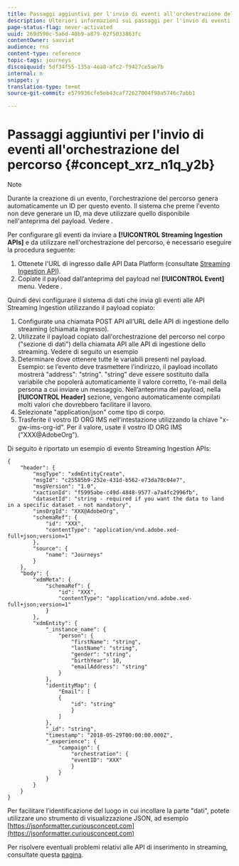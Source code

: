 ```yaml
---
title: Passaggi aggiuntivi per l'invio di eventi all'orchestrazione del percorso
description: Ulteriori informazioni sui passaggi per l'invio di eventi all'orchestrazione del percorso
page-status-flag: never-activated
uuid: 269d590c-5a6d-40b9-a879-02f5033863fc
contentOwner: sauviat
audience: rns
content-type: reference
topic-tags: journeys
discoiquuid: 5df34f55-135a-4ea8-afc2-f9427ce5ae7b
internal: n
snippet: y
translation-type: tm+mt
source-git-commit: e579936cfe5eb43caf72627004f98a5746c7abb1

---
```




# Passaggi aggiuntivi per l&#39;invio di eventi all&#39;orchestrazione del percorso {#concept_xrz_n1q_y2b}

>[!NOTE]
>
>Durante la creazione di un evento, l&#39;orchestrazione del percorso genera automaticamente un ID per questo evento. Il sistema che preme l&#39;evento non deve generare un ID, ma deve utilizzare quello disponibile nell&#39;anteprima del payload. Vedere [](../event/previewing-the-payload.md).

Per configurare gli eventi da inviare a **[!UICONTROL Streaming Ingestion APIs]** e da utilizzare nell&#39;orchestrazione del percorso, è necessario eseguire la procedura seguente:

1. Ottenete l&#39;URL di ingresso dalle API Data Platform (consultate [Streaming Ingestion API](https://docs.adobe.com/content/help/en/experience-platform/ingestion/streaming/overview.html)).
1. Copiate il payload dall’anteprima del payload nel **[!UICONTROL Event]** menu. Vedere [](../event/defining-the-payload-fields.md).

Quindi devi configurare il sistema di dati che invia gli eventi alle API Streaming Ingestion utilizzando il payload copiato:

1. Configurate una chiamata POST API all’URL delle API di ingestione dello streaming (chiamata ingresso).
1. Utilizzate il payload copiato dall&#39;orchestrazione del percorso nel corpo (&quot;sezione di dati&quot;) della chiamata API alle API di ingestione dello streaming. Vedere di seguito un esempio
1. Determinare dove ottenere tutte le variabili presenti nel payload. Esempio: se l’evento deve trasmettere l’indirizzo, il payload incollato mostrerà &quot;address&quot;: &quot;string&quot;. &quot;string&quot; deve essere sostituito dalla variabile che popolerà automaticamente il valore corretto, l&#39;e-mail della persona a cui inviare un messaggio. Nell’anteprima del payload, nella **[!UICONTROL Header]** sezione, vengono automaticamente compilati molti valori che dovrebbero facilitare il lavoro.
1. Selezionate &quot;application/json&quot; come tipo di corpo.
1. Trasferite il vostro ID ORG IMS nell&#39;intestazione utilizzando la chiave &quot;x-gw-ims-org-id&quot;. Per il valore, usate il vostro ID ORG IMS (&quot;XXX@AdobeOrg&quot;).

Di seguito è riportato un esempio di evento Streaming Ingestion APIs:

```
{
    "header": {
        "msgType": "xdmEntityCreate",
        "msgId": "c25585b9-252e-431d-b562-e73da70c04e7",
        "msgVersion": "1.0",
        "xactionId": "f5995abe-c49d-4848-9577-a7a4fc2996fb",
        "datasetId": "string - required if you want the data to land in a specific dataset - not mandatory",
        "imsOrgId": "XXX@AdobeOrg",
        "schemaRef": {
            "id": "XXX",
            "contentType": "application/vnd.adobe.xed-full+json;version=1"
        },
        "source": {
            "name": "Journeys"
        }
    },
    "body": {
        "xdmMeta": {
            "schemaRef": {
                "id": "XXX",
                "contentType": "application/vnd.adobe.xed-full+json;version=1"
            }
        },
        "xdmEntity": {
            "_instance_name": {
                "person": {
                    "firstName": "string",
                    "lastName": "string",
                    "gender": "string",
                    "birthYear": 10,
                    "emailAddress": "string"
                }
            },
            "identityMap": {
                "Email": [
                {
                    "id": "string"
                    }
                ]
            },
            "_id": "string",
            "timestamp": "2018-05-29T00:00:00.000Z",
            "_experience": {
                "campaign": {
                    "orchestration": {
                    "eventID": "XXX"
                    }
                }
            }
        }
    }
}
```

Per facilitare l’identificazione del luogo in cui incollare la parte &quot;dati&quot;, potete utilizzare uno strumento di visualizzazione JSON, ad esempio [https://jsonformatter.curiousconcept.com](https://jsonformatter.curiousconcept.com)

Per risolvere eventuali problemi relativi alle API di inserimento in streaming, consultate questa [pagina](https://docs.adobe.com/content/help/en/experience-platform/ingestion/streaming/troubleshooting.html).
